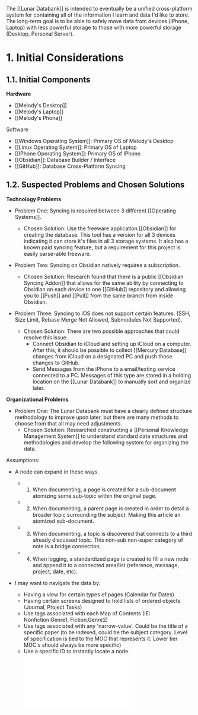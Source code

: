 The [[Lunar Databank]] is intended to eventually be a unified cross-platform system for containing all of the information I learn and data I'd like to store. The long-term goal is to be able to safely move data from devices (iPhone, Laptop) with less powerful storage to those with more powerful storage (Desktop, Personal Server).

# 1. Initial Considerations

## 1.1. Initial Components
**Hardware**
- [[Melody's Desktop]]
- [[Melody's Laptop]]
- [[Melody's Phone]]

Software
- [[Windows Operating System]]: Primary OS of Melody's Desktop
- [[Linux Operating System]]: Primary OS of Laptop
- [[IPhone Operating System]]: Primary OS of IPhone
- [[Obsidian]]: Database Builder / Interface
- [[GitHub]]: Database Cross-Platform Syncing

## 1.2. Suspected Problems and Chosen Solutions
**Technology Problems**
- Problem One: Syncing is required between 3 different [[Operating Systems]].
	- Chosen Solution: Use the freeware application [[Obsidian]] for creating the database. This tool has a version for all 3 devices indicating it can store it's files in all 3 storage systems.  It also has a known paid syncing feature, but a requirement for this project is easily parse-able freeware. 

- Problem Two: Syncing on Obsidian natively requires a subscription.
	- Chosen Solution: Research found that there is a public [[Obsidian Syncing Addon]] that allows for the same ability by connecting to Obsidian on each device to one [[GitHub]] repository and allowing you to [[Push]] and [[Pull]] from the same branch from inside Obsidian.

- Problem Three: Syncing to IOS does not support certain features. (SSH, Size Limit, Rebase Merge Not Allowed, Submodules Not Supported).
	- Chosen Solution: There are two possible approaches that could resolve this issue. 
		- Connect Obsidian to iCloud and setting up iCloud on a computer. After this, it should be possible to collect [[Mercury Database]] changes from iCloud on a designated PC and push those changes to GitHub.
		- Send Messages from the iPhone to a email/texting service connected to a PC. Messages of this type are stored in a holding location on the [[Lunar Databank]] to manually sort and organize later.

**Organizational Problems**
- Problem One: The Lunar Databank must have a clearly defined structure methodology to improve upon later, but there are many methods to choose from that all may need adjustments.
	- Chosen Solution: Researched constructing a [[Personal Knowledge Management System]] to understand standard data structures and methodologies and develop the following system for organizing the data.


Assumptions: 
- A node can expand in these ways.
	- 1. When documenting, a page is created for a sub-document atomizing some sub-topic within the original page.
	- 2. When documenting, a parent page is created in order to detail a broader topic surrounding the subject. Making this article an atomized sub-document.
	- 3. When documenting, a topic is discovered that connects to a third already discussed topic. This non-sub non-super category of note is a bridge connection.
	- 4. When logging, a standardized page is created to fill a new node and append it to a connected area/list (reference, message, project, date, etc).

- I may want to navigate the data by.
	- Having a view for certain types of pages (Calendar for Dates)
	- Having certain screens designed to hold lists of ordered objects (Journal, Project Tasks)
	- Use tags associated with each Map of Contents (IE: Nonfiction.Genre1, Fiction.Genre2)
	- Use tags associated with any 'narrow-value'. Could be the title of a specific paper (to be indexed, could be the subject category. Level of specification is tied to the MOC that represents it. Lower tier MOC's should always be more specific)
	- Use a specific ID to instantly locate a node.
![InitialLunarDatabaseFileOrganization.excalidraw|width:100px](InitialLunarDatabaseFileOrganization.excalidraw.md)